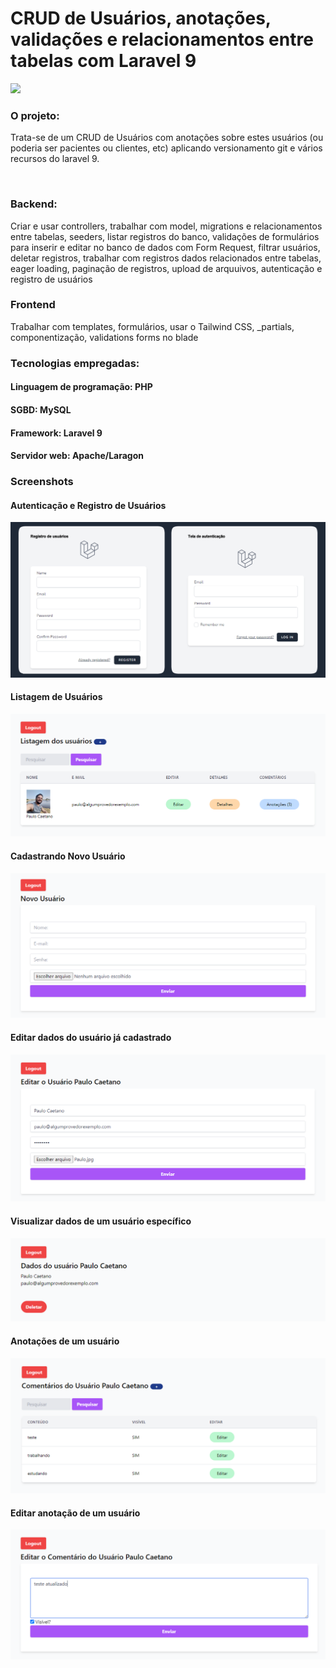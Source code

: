 <h1>CRUD de Usuários, anotações, validações e relacionamentos entre tabelas com Laravel 9</h1>
<img src="https://laravelnews.imgix.net/images/laravel9.png?ixlib=php-3.3.1" width="600px" />

### O projeto:
Trata-se de um CRUD de Usuários com anotações sobre estes usuários (ou poderia ser pacientes ou clientes, etc) aplicando versionamento git e vários recursos do laravel 9.

<br>

### Backend:
Criar e usar controllers, trabalhar com model, migrations e relacionamentos entre tabelas, seeders, listar registros do banco, validações de formulários para inserir e editar no banco de dados com Form Request, filtrar usuários, deletar registros, trabalhar com registros dados relacionados entre tabelas, eager loading, paginação de registros, upload de arquuivos, autenticação e registro de usuários


### Frontend
Trabalhar com templates, formulários, usar o Tailwind CSS, _partials, componentização, validations forms no blade

### Tecnologias empregadas:
#### Linguagem de programação: PHP
#### SGBD: MySQL
#### Framework: Laravel 9
#### Servidor web: Apache/Laragon

### Screenshots
#### Autenticação e Registro de Usuários
<img src="/screenshots/autenticacao-e-registro-de-usuarios.fw.png"/>
<br>

#### Listagem de Usuários
<img src="/screenshots/listagem-de-usuarios2.fw.png"/>
<br>

#### Cadastrando Novo Usuário
<img src="/screenshots/cadastro-novo-usuario.fw.png"/>
<br>

#### Editar dados do usuário já cadastrado
<img src="/screenshots/editar-dados-usuario.fw.png"/>
<br>

#### Visualizar dados de um usuário específico
<img src="/screenshots/visualizar-dados-usuario.fw.png"/>
<br>

#### Anotações de um usuário
<img src="/screenshots/anotações-usuario.fw.png"/>
<br>

#### Editar anotação de um usuário
<img src="/screenshots/editar-anotação-usuario.fw.png"/>
<br>
